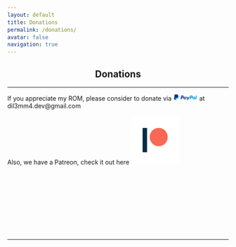 ```yaml
---
layout: default
title: Donations
permalink: /donations/
avatar: false
navigation: true
---
```

<h2 align="center">Donations</h2>

<hr>

<p>If you appreciate my ROM, please consider to donate via <img src="/assets/img/paypal.png" style="width: 11%"> at dil3mm4.dev@gmail.com</p>

<p>Also, we have a Patreon, check it out here <a href="https://www.patreon.com/descendant" target="_blank"><img src="/assets/img/patreon.png" style="width: 22%"></a>

<br>

<br>

<br>

<br>

<br>

<br>

<br>

<br>

<br>

<br>

<hr>




